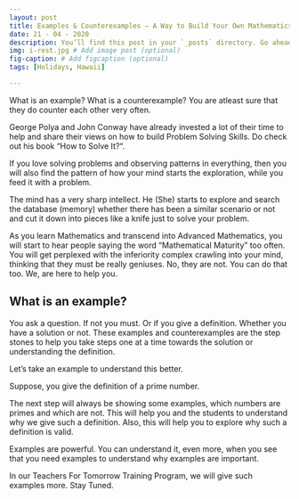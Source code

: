 ```yaml
---
layout: post
title: Examples & Counterexamples – A Way to Build Your Own Mathematics 
date: 21 - 04 - 2020
description: You’ll find this post in your `_posts` directory. Go ahead and edit it and re-build the site to see your changes. # Add post description (optional)
img: i-rest.jpg # Add image post (optional)
fig-caption: # Add figcaption (optional)
tags: [Holidays, Hawaii]

---
```

What is an example? What is a counterexample? You are atleast sure that they do counter each other very often.

George Polya and John Conway have already invested a lot of their time to help and share their views on how to build Problem Solving Skills. Do check out his book “How to Solve It?“.

If you love solving problems and observing patterns in everything, then you will also find the pattern of how your mind starts the exploration, while you feed it with a problem.

The mind has a very sharp intellect. He (She) starts to explore and search the database (memory) whether there has been a similar scenario or not and cut it down into pieces like a knife just to solve your problem.

As you learn Mathematics and transcend into Advanced Mathematics, you will start to hear people saying the word “Mathematical Maturity” too often. You will get perplexed with the inferiority complex crawling into your mind, thinking that they must be really geniuses. No, they are not. You can do that too. We, are here to help you.

## What is an example?
You ask a question. If not you must. Or if you give a definition. Whether you have a solution or not. These examples and counterexamples are the step stones to help you take steps one at a time towards the solution or understanding the definition.

Let’s take an example to understand this better.

Suppose, you give the definition of a prime number.

The next step will always be showing some examples, which numbers are primes and which are not. This will help you and the students to understand why we give such a definition. Also, this will help you to explore why such a definition is valid.

Examples are powerful. You can understand it, even more, when you see that you need examples to understand why examples are important.

In our Teachers For Tomorrow Training Program, we will give such examples more. Stay Tuned.

<!--![I and My friends]({{site.baseurl}}/assets/img/we-in-rest.jpg)

## What is a Counterexample?

Counterexamples are interesting. You ask a question and it may be false. The question has a solution in negative. Counterexamples are even more interesting. They are tricky to find.

Suppose, you are understanding Pythagorean Triplets i.e. Positive Integer Solutions to <iframe>http://mathurl.com/y2f3kpgg<\iframe>. Now you take examples to understand the solutions better.

You get (3,4,5) as a solution. You try to find the next where 5 is increased a bit. You get (6,8,10).

If you are a child at heart. You may think, “Wow, are they multiples of each other always?” This is the first step. This is called the art of Generalization. Let that be a topic for a different day.

Now, you try to explore more. Then you get the numbers (5,12,13). You are sad. The question, you asked excitedly has no answer in positive. This solution has an answer giving a negative example to your question. This is what Counterexample is. But, this is an opportunity to ask another question.

Then, can I find a general formula among these numbers? And you give conjectures ( questions ) and give examples and counterexamples and make your own universe of Mathematics.

Your Questions, Your Examples, Your Counterexamples, Your Proofs – Thus you discover your World of Mathematics.

There, you find yourselves blissed-out and drunk in Mathematics for hours and days. Sometimes, you may forget to eat and sleep. Then, you know it is working. :p

Don’t forget to keep a journal where it is just you and your Mathematics. 🙂

Stay Tuned.

>Quote
* Bullet




